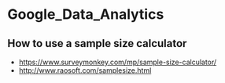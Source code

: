 # Google_Data_Analytics

## How to use a sample size calculator
- https://www.surveymonkey.com/mp/sample-size-calculator/
- http://www.raosoft.com/samplesize.html
